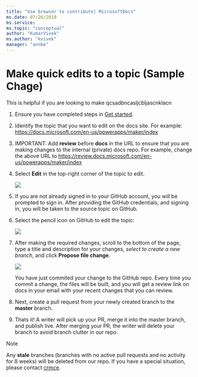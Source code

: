 ```yaml
---
title: "Use browser to contribute| MicrosoftDocs"
ms.date: 07/26/2018
ms.service: 
ms.topic: "conceptual"
author: "KumarVivek"
ms.author: "kvivek"
manager: "annbe"
---
```


# Make quick edits to a topic (Sample Chage)

This is helpful if you are looking to make qcsadbncasljcbljascnklacn
1. Ensure you have completed steps in [Get started](get-started.md).
 
2. Identify the topic that you want to edit on the docs site. For example:
    <https://docs.microsoft.com/en-us/powerapps/maker/index>

2.  IMPORTANT: Add **review** before **docs** in the URL to ensure that you are making
    changes to the internal (private) docs repo. For example, change the above
    URL to <https://review.docs.microsoft.com/en-us/powerapps/maker/index>

3.  Select **Edit** in the top-right corner of the topic to edit.  
    

    ![](media/quick-edits-01.png)

4.  If you are not already signed in to your GitHub account, you will be
    prompted to sign in. After providing the GitHub credentials, and signing in,
    you will be taken to the source topic on GitHub.

5.  Select the pencil icon on GitHub to edit the topic:  
    

    ![](media/quick-edits-02.png)

6.  After making the required changes, scroll to the bottom of the page, type a
    title and description for your changes, *select to create a new branch*, and
    click **Propose file change**.     

    ![](media/quick-edits-03.png)
    
    You have just commited your change to the GitHub repo. Every time you commit a change, the files will be built, and you will get a
review link on docs in your email with your recent changes that you can review.

7.  Next, create a pull request from
    your newly created branch to the **master** branch.

8.  Thats it! A writer will pick up your PR, merge it into the master branch, and publish live. After merging your PR, the writer will delete your branch to avoid branch clutter in our repo.

> [!NOTE]
> Any **stale** branches (branches with no active pull requests and no activity for 8 weeks) will be deleted from our repo. If you have a special situation, please contact [crmce](mailto:crmce@microsoft.com).
